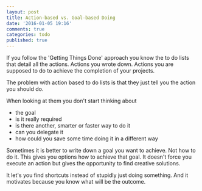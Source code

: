 ```yaml
---
layout: post
title: Action-based vs. Goal-based Doing
date: '2016-01-05 19:16'
comments: true
categories: todo
published: true
---
```


If you follow the 'Getting Things Done' approach you know the to do lists that detail all the actions. Actions you wrote down. Actions you are supposed to do to achieve the completion of your projects.

The problem with action based to do lists is that they just tell you the action you should do.

When looking at them you don't start thinking about 

- the goal
- is it really required
- is there another, smarter or faster way to do it
- can you delegate it
- how could you save some time doing it in a different way

<!-- more -->

Sometimes it is better to write down a goal you want to achieve. Not how to do it. This gives you options how to achieve that goal. It doesn't force you execute an action but gives the opportunity to find creative solutions.

It let's you find shortcuts instead of stupidly just doing something. And it motivates because you know what will be the outcome.

